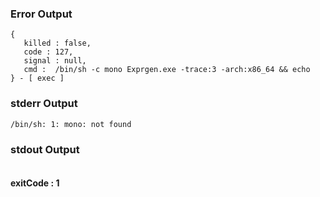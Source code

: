 ### Error Output   
```
{
   killed : false,
   code : 127,
   signal : null,
   cmd :  /bin/sh -c mono Exprgen.exe -trace:3 -arch:x86_64 && echo  
} - [ exec ]
```
### stderr Output   

```
/bin/sh: 1: mono: not found

```
### stdout Output   

```

```   
#### exitCode : 1
